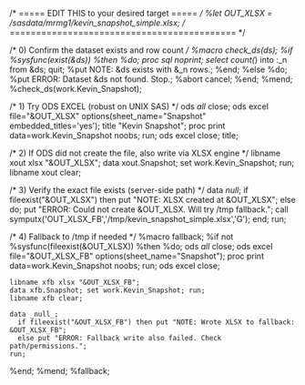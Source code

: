 /* ===== EDIT THIS to your desired target ===== */
%let OUT_XLSX = /sasdata/mrmg1/kevin_snapshot_simple.xlsx;
/* =========================================== */

/* 0) Confirm the dataset exists and row count */
%macro check_ds(ds);
  %if %sysfunc(exist(&ds)) %then %do;
    proc sql noprint; select count(*) into :_n from &ds; quit;
    %put NOTE: &ds exists with &_n rows.;
  %end;
  %else %do; %put ERROR: Dataset &ds not found. Stop.; %abort cancel; %end;
%mend;
%check_ds(work.Kevin_Snapshot);

/* 1) Try ODS EXCEL (robust on UNIX SAS) */
ods _all_ close;
ods excel file="&OUT_XLSX" options(sheet_name="Snapshot" embedded_titles='yes');
title "Kevin Snapshot";
proc print data=work.Kevin_Snapshot noobs; run;
ods excel close;
title;

/* 2) If ODS did not create the file, also write via XLSX engine */
libname xout xlsx "&OUT_XLSX";
data xout.Snapshot; set work.Kevin_Snapshot; run;
libname xout clear;

/* 3) Verify the exact file exists (server-side path) */
data _null_;
  if fileexist("&OUT_XLSX") then put "NOTE: XLSX created at &OUT_XLSX";
  else do;
    put "ERROR: Could not create &OUT_XLSX. Will try /tmp fallback.";
    call symputx('OUT_XLSX_FB','/tmp/kevin_snapshot_simple.xlsx','G');
  end;
run;

/* 4) Fallback to /tmp if needed */
%macro fallback;
  %if not %sysfunc(fileexist(&OUT_XLSX)) %then %do;
    ods _all_ close;
    ods excel file="&OUT_XLSX_FB" options(sheet_name="Snapshot");
    proc print data=work.Kevin_Snapshot noobs; run;
    ods excel close;

    libname xfb xlsx "&OUT_XLSX_FB";
    data xfb.Snapshot; set work.Kevin_Snapshot; run;
    libname xfb clear;

    data _null_;
      if fileexist("&OUT_XLSX_FB") then put "NOTE: Wrote XLSX to fallback: &OUT_XLSX_FB";
      else put "ERROR: Fallback write also failed. Check path/permissions.";
    run;
  %end;
%mend;
%fallback;
